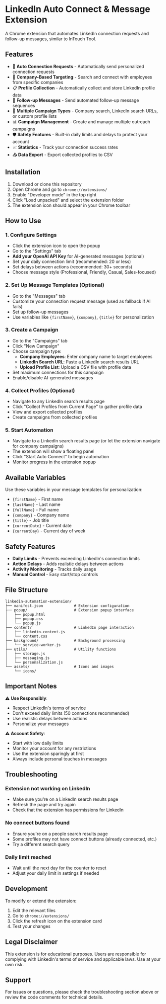 # LinkedIn Auto Connect & Message Extension

A Chrome extension that automates LinkedIn connection requests and follow-up messages, similar to InTouch Tool.

## Features

- 🤝 **Auto Connection Requests** - Automatically send personalized connection requests
- 🏢 **Company-Based Targeting** - Search and connect with employees from specific companies
- 📋 **Profile Collection** - Automatically collect and store LinkedIn profile data
- 💬 **Follow-up Messages** - Send automated follow-up message sequences
- 🎯 **Multiple Campaign Types** - Company search, LinkedIn search URLs, or custom profile lists
- 📊 **Campaign Management** - Create and manage multiple outreach campaigns
- 🛡️ **Safety Features** - Built-in daily limits and delays to protect your account
- 📈 **Statistics** - Track your connection success rates
- 📤 **Data Export** - Export collected profiles to CSV

## Installation

1. Download or clone this repository
2. Open Chrome and go to `chrome://extensions/`
3. Enable "Developer mode" in the top right
4. Click "Load unpacked" and select the extension folder
5. The extension icon should appear in your Chrome toolbar

## How to Use

### 1. Configure Settings
- Click the extension icon to open the popup
- Go to the "Settings" tab
- **Add your OpenAI API Key** for AI-generated messages (optional)
- Set your daily connection limit (recommended: 20 or less)
- Set delays between actions (recommended: 30+ seconds)
- Choose message style (Professional, Friendly, Casual, Sales-focused)

### 2. Set Up Message Templates (Optional)
- Go to the "Messages" tab
- Customize your connection request message (used as fallback if AI fails)
- Set up follow-up messages
- Use variables like `{firstName}`, `{company}`, `{title}` for personalization

### 3. Create a Campaign
- Go to the "Campaigns" tab
- Click "New Campaign"
- Choose campaign type:
  - **Company Employees**: Enter company name to target employees
  - **LinkedIn Search URL**: Paste a LinkedIn search results URL
  - **Upload Profile List**: Upload a CSV file with profile data
- Set maximum connections for this campaign
- Enable/disable AI-generated messages

### 4. Collect Profiles (Optional)
- Navigate to any LinkedIn search results page
- Click "Collect Profiles from Current Page" to gather profile data
- View and export collected profiles
- Create campaigns from collected profiles

### 5. Start Automation
- Navigate to a LinkedIn search results page (or let the extension navigate for company campaigns)
- The extension will show a floating panel
- Click "Start Auto Connect" to begin automation
- Monitor progress in the extension popup

## Available Variables

Use these variables in your message templates for personalization:

- `{firstName}` - First name
- `{lastName}` - Last name  
- `{fullName}` - Full name
- `{company}` - Company name
- `{title}` - Job title
- `{currentDate}` - Current date
- `{currentDay}` - Current day of week

## Safety Features

- **Daily Limits** - Prevents exceeding LinkedIn's connection limits
- **Action Delays** - Adds realistic delays between actions
- **Activity Monitoring** - Tracks daily usage
- **Manual Control** - Easy start/stop controls

## File Structure

```
linkedin-automation-extension/
├── manifest.json              # Extension configuration
├── popup/                     # Extension popup interface
│   ├── popup.html
│   ├── popup.css
│   └── popup.js
├── content/                   # LinkedIn page interaction
│   ├── linkedin-content.js
│   └── content.css
├── background/                # Background processing
│   └── service-worker.js
├── utils/                     # Utility functions
│   ├── storage.js
│   ├── messaging.js
│   └── personalization.js
└── assets/                    # Icons and images
    └── icons/
```

## Important Notes

⚠️ **Use Responsibly**: 
- Respect LinkedIn's terms of service
- Don't exceed daily limits (50 connections recommended)
- Use realistic delays between actions
- Personalize your messages

⚠️ **Account Safety**:
- Start with low daily limits
- Monitor your account for any restrictions
- Use the extension sparingly at first
- Always include personal touches in messages

## Troubleshooting

### Extension not working on LinkedIn
- Make sure you're on a LinkedIn search results page
- Refresh the page and try again
- Check that the extension has permissions for LinkedIn

### No connect buttons found
- Ensure you're on a people search results page
- Some profiles may not have connect buttons (already connected, etc.)
- Try a different search query

### Daily limit reached
- Wait until the next day for the counter to reset
- Adjust your daily limit in settings if needed

## Development

To modify or extend the extension:

1. Edit the relevant files
2. Go to `chrome://extensions/`
3. Click the refresh icon on the extension card
4. Test your changes

## Legal Disclaimer

This extension is for educational purposes. Users are responsible for complying with LinkedIn's terms of service and applicable laws. Use at your own risk.

## Support

For issues or questions, please check the troubleshooting section above or review the code comments for technical details.
